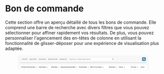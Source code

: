 # Bon de commande

Cette section offre un aperçu détaillé de tous les bons de commande. Elle comprend une barre de recherche avec divers filtres que vous pouvez sélectionner pour affiner rapidement vos résultats. De plus, vous pouvez personnaliser l'agencement des en-têtes de colonne en utilisant la fonctionnalité de glisser-déposer pour une expérience de visualisation plus adaptée.

<figure><img src="../.gitbook/assets/purchase-order.png" alt=""><figcaption></figcaption></figure>
